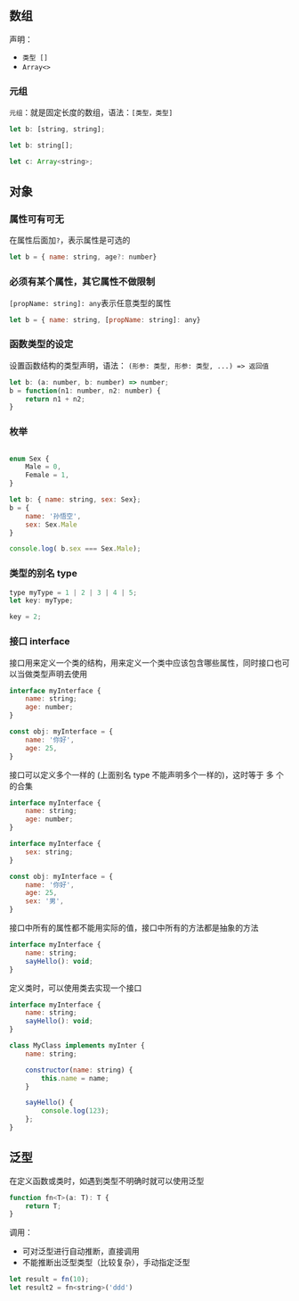 ## 数组

声明：
* `类型 []`
* `Array<>`

### 元组

`元组`：就是固定长度的数组，语法：`[类型，类型]`

```js
let b: [string, string];
```

```js
let b: string[];

let c: Array<string>;
```
## 对象

### 属性可有可无

在属性后面加`?`，表示属性是可选的
```js
let b = { name: string, age?: number}
```

### 必须有某个属性，其它属性不做限制

`[propName: string]: any`表示任意类型的属性
```js
let b = { name: string, [propName: string]: any}
```

### 函数类型的设定

设置函数结构的类型声明，语法：
`(形参: 类型, 形参: 类型, ...) => 返回值`
```js
let b: (a: number, b: number) => number;
b = function(n1: number, n2: number) {
    return n1 + n2;
}
```

### 枚举

```js

enum Sex {
    Male = 0,
    Female = 1,
}

let b: { name: string, sex: Sex};
b = {
    name: '孙悟空',
    sex: Sex.Male
}

console.log( b.sex === Sex.Male);

```

### 类型的别名 type

```js
type myType = 1 | 2 | 3 | 4 | 5;
let key: myType;

key = 2;
```

### 接口 interface

接口用来定义一个类的结构，用来定义一个类中应该包含哪些属性，同时接口也可以当做类型声明去使用

```js
interface myInterface {
    name: string;
    age: number;
}

const obj: myInterface = {
    name: '你好',
    age: 25,
}
```

接口可以定义多个一样的 (上面别名 type 不能声明多个一样的)，这时等于 多 个的合集

```js
interface myInterface {
    name: string;
    age: number;
}

interface myInterface {
    sex: string;
}

const obj: myInterface = {
    name: '你好',
    age: 25,
    sex: '男',
}
```

接口中所有的属性都不能用实际的值，接口中所有的方法都是抽象的方法

```js
interface myInterface {
    name: string;
    sayHello(): void;
}
```

定义类时，可以使用类去实现一个接口

```js
interface myInterface {
    name: string;
    sayHello(): void;
}

class MyClass implements myInter {
    name: string;

    constructor(name: string) {
        this.name = name;
    }

    sayHello() {
        console.log(123);
    };
}
```

## 泛型

在定义函数或类时，如遇到类型不明确时就可以使用泛型

```js
function fn<T>(a: T): T {
    return T;
}
```

调用：
* 可对泛型进行自动推断，直接调用
* 不能推断出泛型类型（比较复杂），手动指定泛型

```js
let result = fn(10);
let result2 = fn<string>('ddd')
```

